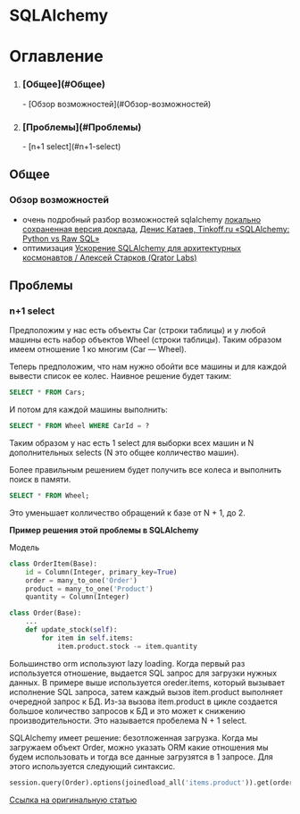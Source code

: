 SQLAlchemy
===

# Оглавление

1. <h3>[Общее](#Общее)</h3>
    - [Обзор возможностей](#Обзор-возможностей)

2. <h3>[Проблемы](#Проблемы)</h3>
    - [n+1 select](#n+1-select)


<a name='Общее'></a>
## Общее

<a name='Обзор-возможностей'></a>
### Обзор возможностей

- очень подробный разбор возможностей sqlalchemy
 [локально сохраненная версия доклада](https://cloud.mail.ru/public/55Ku/5KbWy8ANZ), 
 [Денис Катаев, Tinkoff.ru «SQLAlchemy: Python vs Raw SQL»](https://www.youtube.com/watch?v=jUGK-CtM-Mk)
- оптимизация [Ускорение SQLAlchemy для архитектурных космонавтов / Алексей Старков (Qrator Labs)](https://www.youtube.com/watch?v=flA2lEl2a0M)

 
    
<a name='Проблемы'></a>
## Проблемы

<a name='n+1-select'></a>
### n+1 select

Предположим у нас есть объекты Car (строки таблицы) и у любой машины есть
набор объектов Wheel (строки таблицы). Таким образом имеем отношение 1 ко 
многим (Car — Wheel).

Теперь предположим, что нам нужно обойти все машины и для каждой вывести 
список ее колес. Наивное решение будет таким:

```sql
SELECT * FROM Cars;
```

И потом для каждой машины выполнить:

```sql
SELECT * FROM Wheel WHERE CarId = ?
```

Таким образом у нас есть 1 select для выборки всех машин и N дополнительных 
selects (N это общее колличество машин).

Более правильным решением будет получить все колеса и выполнить поиск в памяти.

```sql
SELECT * FROM Wheel;
```

Это уменьшает колличество обращений к базе от N + 1, до 2.

**Пример решения этой проблемы в SQLAlchemy**

Модель

```python
class OrderItem(Base):
    id = Column(Integer, primary_key=True)
    order = many_to_one('Order')
    product = many_to_one('Product')
    quantity = Column(Integer)

class Order(Base):
    ...
    def update_stock(self):
        for item in self.items:
            item.product.stock -= item.quantity
```

Большинство orm используют lazy loading. Когда первый раз используется 
отношение, выдается SQL запрос для загрузки нужных данных. В примере выше 
используется oreder.items, который вызывает исполнение SQL запроса, затем 
каждый вызов item.product выполняет очередной запрос к БД. Из-за вызова 
item.product в цикле создается большое количество запросов к БД и это может 
к снижению производительности. Это называется пробелема N + 1 select.

SQLAlchemy имеет решение: безотложенная загрузка. Когда мы загружаем объект 
Order, можно указать ORM какие отношения мы будем использовать и тогда все 
данные загрузятся в 1 запросе. Для этого используется следующий синтаксис.

```python
session.query(Order).options(joinedload_all('items.product')).get(order_id)
```

[Ссылка на оригинальную статью](http://pajhome.org.uk/blog/10_reasons_to_love_sqlalchemy.html)

